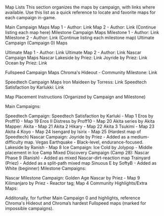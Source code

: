 Map Lists
This section organizes the maps by campaign, with links where available. Use this list as a quick reference to locate and favorite maps for each campaign in-game.

Main Campaign Maps
Map 1 - Author: Link
Map 2 - Author: Link
(Continue listing each map here)
Milestone Campaign Maps
Milestone 1 - Author: Link
Milestone 2 - Author: Link
(Continue listing each milestone map)
Ultimate Campaign (Campaign 0) Maps

Ultimate Map 1 - Author: Link
Ultimate Map 2 - Author: Link
Nascar Campaign Maps
Nascar Lakeside by Priez: Link
Joyride by Priez: Link
Ocean by Priez: Link

Fullspeed Campaign Maps
Chroma's Hideout - Community Milestone: Link

Speedtech Campaign Maps
Iron Maideen by Torress: Link
Speedtech Satisfaction by Karlukki: Link



Map Placement Instructions
(Organized by Campaign and Milestone)

Main Campaigns:

Speedtech Campaign:
Speedtech Satisfaction by Karluki - Map 1
Eros by Proff10 - Map 19
Eros II Distress by Proff10 - Map 20
Akita series by Akita Mapper:
Akita - Map 21
Akita 2 Hikary - Map 22
Akita 3 Tsukimi - Map 23
Akita 4 Koyo - Map 24
Isengard by Isirix - Map 25 (Hardest map of Speedtech)
Nascar Campaign:
Joyride by Priez - Added as a medium-difficulty map.
Vegas Earthquake - Black-level, endurance-focused.
Lakeside by Ranish - Map 8
Ice Campaign:
Ice Cold by Jolypop - Middle placement in Ice Camp
Mixed Discovery Campaign (Camp 28):
Nascar Phase 9 (Ranish) - Added as mixed Nascar-dirt-reaction map
Trainyard (Priez) - Added as a split-path mixed map
Sinuous E by SoftyB - Added as White (beginner)
Milestone Campaigns:

Nascar Milestone Campaign:
Golden Age Nascar by Priez - Map 9
Kilimanjaro by Priez - Reactor tag; Map 4
Community Highlights/Extra Maps:

Additonally, for further Main Campaign 0 and highlights, reference Chroma's Hideout and Chroma’s hardest Fullspeed maps (marked for impossible campaigns).